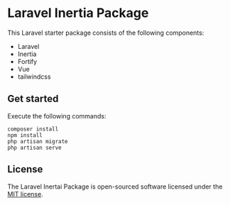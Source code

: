 # Laravel Inertia Package

This Laravel starter package consists of the following components:
- Laravel
- Inertia
- Fortify
- Vue
- tailwindcss

## Get started

Execute the following commands: 

    composer install 
    npm install 
    php artisan migrate 
    php artisan serve 

## License

The Laravel Inertai Package is open-sourced software licensed under the [MIT license](https://opensource.org/licenses/MIT).
